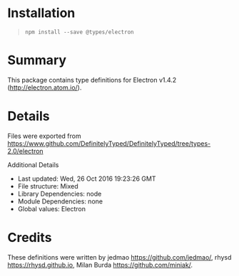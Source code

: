 # Installation
> `npm install --save @types/electron`

# Summary
This package contains type definitions for Electron v1.4.2 (http://electron.atom.io/).

# Details
Files were exported from https://www.github.com/DefinitelyTyped/DefinitelyTyped/tree/types-2.0/electron

Additional Details
 * Last updated: Wed, 26 Oct 2016 19:23:26 GMT
 * File structure: Mixed
 * Library Dependencies: node
 * Module Dependencies: none
 * Global values: Electron

# Credits
These definitions were written by jedmao <https://github.com/jedmao/>, rhysd <https://rhysd.github.io>, Milan Burda <https://github.com/miniak/>.
